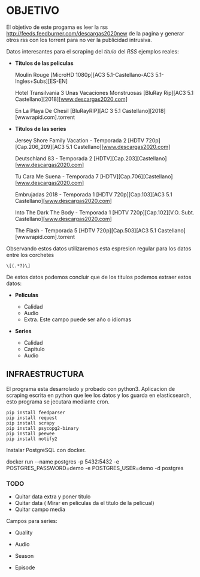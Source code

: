 # OBJETIVO

El objetivo de este progama es leer la rss <http://feeds.feedburner.com/descargas2020new> de la pagina y generar
otros rss con los torrent para no ver la publicidad intrusiva.

Datos interesantes para el scraping del *titulo* del *RSS* ejemplos reales:

* **Titulos de las peliculas**

    Moulin Rouge [MicroHD 1080p][AC3 5.1-Castellano-AC3 5.1-Ingles+Subs][ES-EN]

    Hotel Transilvania 3 Unas Vacaciones Monstruosas [BluRay Rip][AC3 5.1 Castellano][2018][www.descargas2020.com]

    En La Playa De Chesil [BluRayRIP][AC 3 5.1 Castellano][2018][wwwrapid.com].torrent

* **Titulos de las series**

    Jersey Shore Family Vacation - Temporada 2 [HDTV 720p][Cap.206_209][AC3 5.1 Castellano][www.descargas2020.com]

    Deutschland 83 - Temporada 2 [HDTV][Cap.203][Castellano][www.descargas2020.com]

    Tu Cara Me Suena - Temporada 7 [HDTV][Cap.706][Castellano][www.descargas2020.com]

    Embrujadas 2018 - Temporada 1 [HDTV 720p][Cap.103][AC3 5.1 Castellano][www.descargas2020.com]

    Into The Dark The Body - Temporada 1 [HDTV 720p][Cap.102][V.O. Subt. Castellano][www.descargas2020.com]

    The Flash - Temporada 5 [HDTV 720p][Cap.503][AC3 5.1 Castellano][wwwrapid.com].torrent

Observando estos datos utilizaremos esta espresion regular para los datos entre los corchetes

    \[(.*?)\]

De estos datos podemos concluir que de los titulos podemos extraer estos datos:

* **Peliculas**
  * Calidad
  * Audio
  * Extra. Este campo puede ser año o idiomas

* **Series**
  * Calidad
  * Capitulo
  * Audio

## INFRAESTRUCTURA

El programa esta desarrolado y probado con python3.
Aplicacion de scraping escrita en python que lee los datos y los guarda
en elasticsearch, esto programa se jecutara mediante cron.

    pip install feedparser
    pip install request
    pip install scrapy
    pip install psycopg2-binary
    pip install peewee
    pip install notify2

Instalar PostgreSQL con docker.

   docker run --name postgres -p 5432:5432 -e POSTGRES_PASSWORD=demo -e POSTGRES_USER=demo -d postgres

### TODO

* Quitar data extra y poner titulo
* Quitar data ( Mirar en peliculas da el titulo de la pelicual)
* Quitar campo media

Campos para series:

* Quality

* Audio

* Season

* Episode